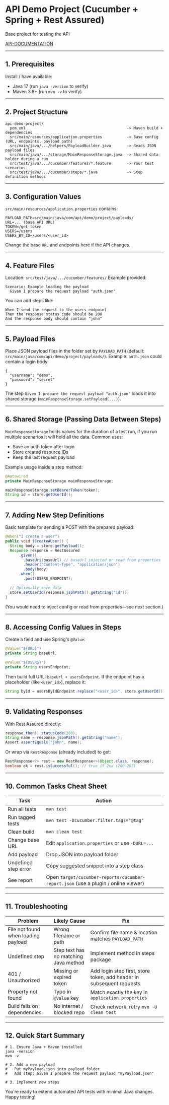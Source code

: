 # API Demo Project (Cucumber + Spring + Rest Assured)

Base project for testing the API

[API-DOCUMENTATION](https://prosurgical-billi-devastatingly.ngrok-free.dev/api-docs/#/)

---
## 1. Prerequisites
Install / have available:
- Java 17 (run `java -version` to verify)
- Maven 3.8+ (run `mvn -v` to verify)

---
## 2. Project Structure

```
api-demo-project/
  pom.xml                                             -> Maven build + dependencies
  src/main/resources/application.properties           -> Base config (URL, endpoints, payload path)
  src/main/java/.../helpers/PayloadBuilder.java       -> Reads JSON payload files
  src/main/java/.../storage/MainResponseStorage.java  -> Shared data holder during a run
  src/test/java/.../cucumber/features/*.feature       -> Your test scenarios
  src/test/java/.../cucumber/steps/*.java             -> Step definition methods
```
---
## 3. Configuration Values
`src/main/resources/application.properties` contains:
```
PAYLOAD_PATH=src/main/java/com/api/demo/project/payloads/
URL=... (base API URL)
TOKEN=/get-token
USERS=/users
USERS_BY_ID=/users/<user_id>
```
Change the base `URL` and endpoints here if the API changes.

---
## 4. Feature Files
Location: `src/test/java/.../cucumber/features/`
Example provided:
```
Scenario: Example loading the payload
  Given I prepare the request payload "auth.json"
```
You can add steps like:
```
When I send the request to the users endpoint
Then the response status code should be 200
And the response body should contain "john"
```
---
## 5. Payload Files
Place JSON payload files in the folder set by `PAYLOAD_PATH` (default: `src/main/java/com/api/demo/project/payloads/`).
Example: `auth.json` could contain a login body:
```
{
  "username": "demo",
  "password": "secret"
}
```
The step `Given I prepare the request payload "auth.json"` loads it into shared storage (`mainResponseStorage.setPayload(...)`).

---
## 6. Shared Storage (Passing Data Between Steps)
`MainResponseStorage` holds values for the duration of a test run, if you run multiple scenarios it will hold all the data. Common uses:
- Save an auth token after login
- Store created resource IDs
- Keep the last request payload

Example usage inside a step method:
```java
@Autowired
private MainResponseStorage mainResponseStorage;

mainResponseStorage.setBearerToken(token);
String id = store.getUserId();
```

---
## 7. Adding New Step Definitions

Basic template for sending a POST with the prepared payload:
```java
@When("I create a user")
public void iCreateAUser() {
  String body = store.getPayload();
  Response response = RestAssured
      .given()
        .baseUri(baseUrl) // baseUrl injected or read from properties
        .header("Content-Type", "application/json")
        .body(body)
      .when()
        .post(USERS_ENDPOINT);

  // Optionally save data
  store.setUserId(response.jsonPath().getString("id"));
}
```
(You would need to inject config or read from properties—see next section.)

---
## 8. Accessing Config Values in Steps
Create a field and use Spring's `@Value`:
```java
@Value("${URL}")
private String baseUrl;

@Value("${USERS}")
private String usersEndpoint;
```
Then build full URL: `baseUrl + usersEndpoint`.
If the endpoint has a placeholder (like `<user_id>`), replace it:
```java
String byId = usersByIdEndpoint.replace("<user_id>", store.getUserId());
```

---
## 9. Validating Responses
With Rest Assured directly:
```java
response.then().statusCode(200);
String name = response.jsonPath().getString("name");
Assert.assertEquals("john", name);
```
Or wrap via `RestResponse` (already included) to get:
```java
RestResponse<?> rest = new RestResponse<>(Object.class, response);
boolean ok = rest.isSuccessful(); // true if 2xx (200-205)
```

---
## 10. Common Tasks Cheat Sheet
| Task | Action |
|------|--------|
| Run all tests | `mvn test` |
| Run tagged tests | `mvn test -Dcucumber.filter.tags="@tag"` |
| Clean build | `mvn clean test` |
| Change base URL | Edit `application.properties` or use `-DURL=...` |
| Add payload | Drop JSON into payload folder |
| Undefined step error | Copy suggested snippet into a step class |
| See report | Open `target/cucumber-reports/cucumber-report.json` (use a plugin / online viewer) |

---
## 11. Troubleshooting
| Problem | Likely Cause | Fix |
|---------|--------------|-----|
| File not found when loading payload | Wrong filename or path | Confirm file name & location matches `PAYLOAD_PATH` |
| Undefined step | Step text has no matching Java method | Implement method in steps package |
| 401 / Unauthorized | Missing or expired token | Add login step first, store token, add header in subsequent requests |
| Property not found | Typo in `@Value` key | Match exactly the key in `application.properties` |
| Build fails on dependencies | No internet / blocked repo | Check network, retry `mvn -U clean test` |

---
## 12. Quick Start Summary
```
# 1. Ensure Java + Maven installed
java -version
mvn -v

# 2. Add a new payload
#   Put myPayload.json into payload folder
#   Add step: Given I prepare the request payload "myPayload.json"

# 3. Implement new steps
```

You're ready to extend automated API tests with minimal Java changes. Happy testing!